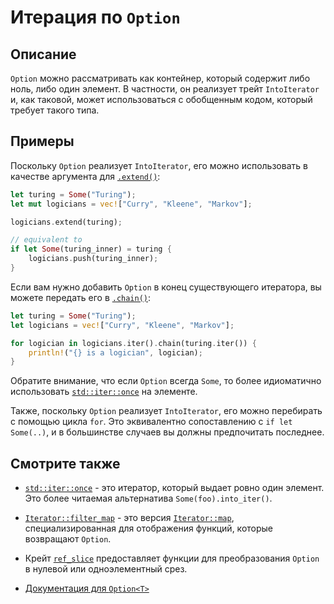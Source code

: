# Итерация по `Option`

## Описание

`Option` можно рассматривать как контейнер, который содержит либо ноль, либо один элемент. В частности, он реализует трейт `IntoIterator` и, как таковой, может использоваться с обобщенным кодом, который требует такого типа.

## Примеры

Поскольку `Option` реализует `IntoIterator`, его можно использовать в качестве аргумента для [`.extend()`](https://doc.rust-lang.org/std/iter/trait.Extend.html#tymethod.extend):

```rust
let turing = Some("Turing");
let mut logicians = vec!["Curry", "Kleene", "Markov"];

logicians.extend(turing);

// equivalent to
if let Some(turing_inner) = turing {
    logicians.push(turing_inner);
}
```

Если вам нужно добавить `Option` в конец существующего итератора, вы можете передать его в [`.chain()`](https://doc.rust-lang.org/std/iter/trait.Iterator.html#method.chain):

```rust
let turing = Some("Turing");
let logicians = vec!["Curry", "Kleene", "Markov"];

for logician in logicians.iter().chain(turing.iter()) {
    println!("{} is a logician", logician);
}
```

Обратите внимание, что если `Option` всегда `Some`, то более идиоматично использовать [`std::iter::once`](https://doc.rust-lang.org/std/iter/fn.once.html) на элементе.

Также, поскольку `Option` реализует `IntoIterator`, его можно перебирать с помощью цикла `for`. Это эквивалентно сопоставлению с `if let Some(..)`, и в большинстве случаев вы должны предпочитать последнее.

## Смотрите также

- [`std::iter::once`](https://doc.rust-lang.org/std/iter/fn.once.html) - это итератор, который выдает ровно один элемент. Это более читаемая альтернатива `Some(foo).into_iter()`.

- [`Iterator::filter_map`](https://doc.rust-lang.org/std/iter/trait.Iterator.html#method.filter_map) - это версия [`Iterator::map`](https://doc.rust-lang.org/std/iter/trait.Iterator.html#method.map), специализированная для отображения функций, которые возвращают `Option`.

- Крейт [`ref_slice`](https://crates.io/crates/ref_slice) предоставляет функции для преобразования `Option` в нулевой или одноэлементный срез.

- [Документация для `Option<T>`](https://doc.rust-lang.org/std/option/enum.Option.html)
